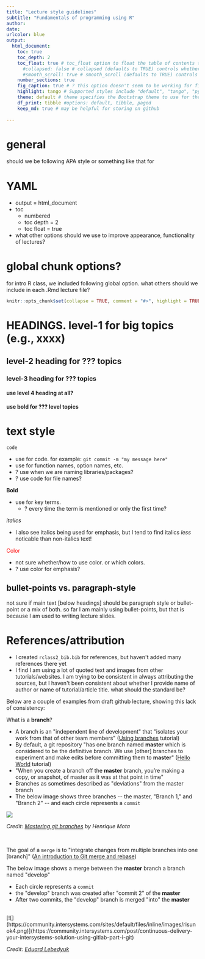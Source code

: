 ```yaml
---
title: "Lecture style guidelines"
subtitle: "Fundamentals of programming using R" 
author: 
date: 
urlcolor: blue
output: 
  html_document:
    toc: true
    toc_depth: 2
    toc_float: true # toc_float option to float the table of contents to the left of the main document content. floating table of contents will always be visible even when the document is scrolled
      #collapsed: false # collapsed (defaults to TRUE) controls whether the TOC appears with only the top-level (e.g., H2) headers. If collapsed initially, the TOC is automatically expanded inline when necessary
      #smooth_scroll: true # smooth_scroll (defaults to TRUE) controls whether page scrolls are animated when TOC items are navigated to via mouse clicks
    number_sections: true
    fig_caption: true # ? this option doesn't seem to be working for figure inserted below outside of r code chunk    
    highlight: tango # Supported styles include "default", "tango", "pygments", "kate", "monochrome", "espresso", "zenburn", and "haddock" (specify null to prevent syntax    
    theme: default # theme specifies the Bootstrap theme to use for the page. Valid themes include default, cerulean, journal, flatly, readable, spacelab, united, cosmo, lumen, paper, sandstone, simplex, and yeti.
    df_print: tibble #options: default, tibble, paged
    keep_md: true # may be helpful for storing on github
    
---
```


# general

should we be following APA style or something like that for 

# YAML

- output = html_document
- toc
    - numbered
    - toc depth = 2
    - toc float = true
- what other options should we use to improve appearance, functionality of lectures?

# global chunk options?

for intro R class, we included following global option. what others should we include in each .Rmd lecture file?


```r
knitr::opts_chunk$set(collapse = TRUE, comment = "#>", highlight = TRUE)
```

# HEADINGS. level-1 for big topics (e.g., xxxx)

## level-2 heading for ??? topics

### level-3 heading for ??? topics

#### use level 4 heading at all?

__use bold for ??? level topics__

# text style

`code`

- use for code. for example: `git commit -m "my message here"`
- use for function names, option names, etc.
- ? use when we are naming libraries/packages?
- ? use code for file names?

__Bold__

- use for key terms. 
    - ? every time the term is mentioned or only the first time?

_italics_

- I also see italics being used for emphasis, but I tend to find italics _less_ noticable than non-italics text!

<span style="color: red;">Color</span>

- not sure whether/how to use color. or which colors.
- ? use color for emphasis? 

## bullet-points vs. paragraph-style

not sure if main text [below headings] should be paragraph style or bullet-point or a mix of both. so far I am mainly using bullet-points, but that is because I am used to writing lecture slides. 



# References/attribution

- I created `rclass2_bib.bib` for references, but haven't added many references there yet
- I find I am using a lot of quoted text and images from other tutorials/websites. I am trying to be consistent in always attributing the sources, but I haven't been consistent about whether I provide name of author or name of tutorial/article title. what should the standard be?

Below are a couple of examples from draft github lecture, showing this lack of consistency:

What is a __branch__?

- A branch is an "independent line of development" that "isolates your work from that of other team members" ([Using branches](https://backlog.com/git-tutorial/using-branches/) tutorial)
- By default, a git repository "has one branch named __master__ which is considered to be the definitive branch. We use [other] branches to experiment and make edits before committing them to __master__" ([Hello World](https://guides.github.com/activities/hello-world/) tutorial)
- "When you create a branch off the __master__ branch, you’re making a copy, or snapshot, of master as it was at that point in time"
- Branches as sometimes described as "deviations" from the master branch
- The below image shows three branches -- the master, "Branch 1," and "Branch 2" -- and each circle represents a `commit`

[![](https://miro.medium.com/max/552/1*PiduCtSA7kMwdPiMZo1nHw.jpeg)](https://geeks.uniplaces.com/mastering-branches-in-git-f20cb2d0c51f)

*Credit: [Mastering git branches](https://geeks.uniplaces.com/mastering-branches-in-git-f20cb2d0c51f) by Henrique Mota*

<br>

The goal of a `merge` is to "integrate changes from multiple branches into one [branch]" ([An introduction to Git merge and rebase](https://www.freecodecamp.org/news/an-introduction-to-git-merge-and-rebase-what-they-are-and-how-to-use-them-131b863785f/))

The below image shows a merge between the __master__ branch a branch named "develop"

- Each circle represents a `commit`
- the "develop" branch was created after "commit 2" of the __master__
- After two commits, the "develop" branch is merged "into" the __master__

<br>
[![](https://community.intersystems.com/sites/default/files/inline/images/risunok4.png)](https://community.intersystems.com/post/continuous-delivery-your-intersystems-solution-using-gitlab-part-i-git)

*Credit: [Eduard Lebedyuk](https://community.intersystems.com/post/continuous-delivery-your-intersystems-solution-using-gitlab-part-i-git)*
